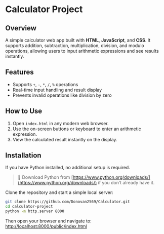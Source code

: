 # Calculator Project

## Overview
A simple calculator web app built with **HTML**, **JavaScript**, and **CSS**. It supports addition, subtraction, multiplication, division, and modulo operations, allowing users to input arithmetic expressions and see results instantly.

## Features
- Supports `+`, `-`, `*`, `/`, `%` operations
- Real-time input handling and result display
- Prevents invalid operations like division by zero

## How to Use
1. Open `index.html` in any modern web browser.
2. Use the on-screen buttons or keyboard to enter an arithmetic expression.
3. View the calculated result instantly on the display.

## Installation

If you have Python installed, no additional setup is required.  
> 🔗 Download Python from [https://www.python.org/downloads/](https://www.python.org/downloads/) if you don’t already have it.

Clone the repository and start a simple local server:

```bash
git clone https://github.com/Donovan2569/Calculator.git
cd calculator-project
python -m http.server 8000
```
Then open your browser and navigate to: [http://localhost:8000/public/index.html](http://localhost:8000/public/index.html)
